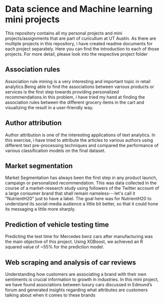 # Data science and Machine learning mini projects
This repository contains all my personal projects and mini projects/assignments that are part of curicullum at UT Austin.
As there are multiple projects in this repository, i have created readme documents for each project separately. Here you can find the introduction to each of those projects. For more detail, please look into the respective project folder

## Association rules
Association rule mining is a very interesting and important topic in retail analytics.Being able to find the associations between various products or services is the first step towards providing personalized recommendations.In this problem, i have tried my hand at finding the association rules between the different grocery items in the cart and visualizing the result in a user-friendly way.

## Author attribution
Author attribution is one of the interesting applications of text analytics. In this exercise, i have tried to attribute the articles to various authors using different text pre-processing techniques and compared the performance of various classification models on the final dataset.  

## Market segmentation  
Market Segmentation has always been the first step in any product launch, campaign or personalized recommendation. This was data collected in the course of a market-research study using followers of the Twitter account of a large consumer brand that shall remain nameless---let's call it "NutrientH20" just to have a label. The goal here was for NutrientH20 to understand its social-media audience a little bit better, so that it could hone its messaging a little more sharply.  

## Prediction of vehicle testing time  
Predicting the test time for Mercedes benz cars after manufacturing was the main objective of this project. Using XGBoost, we achieved an R squared value of ~55% for the prediction model.  

## Web scraping and analysis of car reviews  
Understanding how customers are associating a brand with their own sentiments is crucial information to growth in industries. In this mini project, we have found associations between luxury cars discussed in Edmund’s forum and generated insights regarding what attributes are customers talking about when it comes to these brands  


